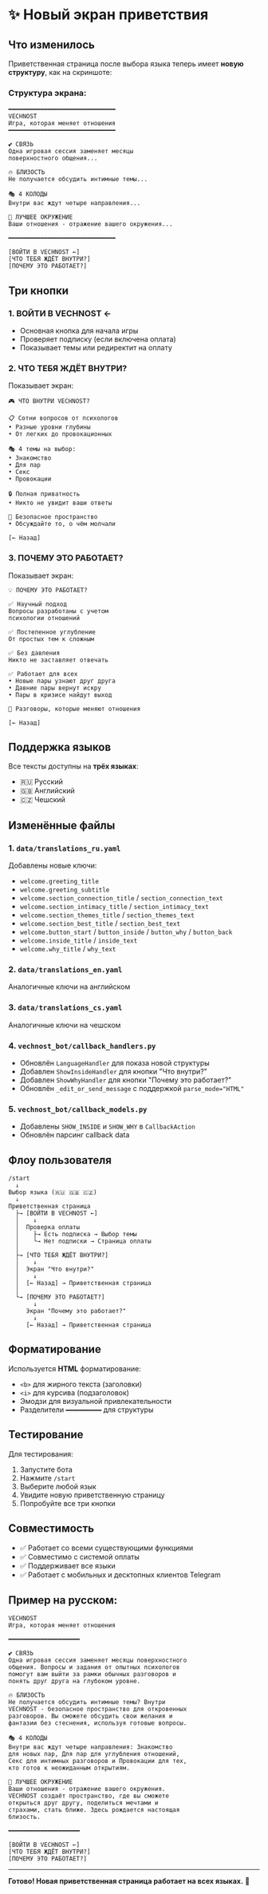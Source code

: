 # ✨ Новый экран приветствия

## Что изменилось

Приветственная страница после выбора языка теперь имеет **новую структуру**, как на скриншоте:

### Структура экрана:

```
━━━━━━━━━━━━━━━━━━━━━━━━━━━━━━
VECHNOST
Игра, которая меняет отношения
━━━━━━━━━━━━━━━━━━━━━━━━━━━━━━

💕 СВЯЗЬ
Одна игровая сессия заменяет месяцы
поверхностного общения...

🔥 БЛИЗОСТЬ
Не получается обсудить интимные темы...

🎭 4 КОЛОДЫ
Внутри вас ждут четыре направления...

🌟 ЛУЧШЕЕ ОКРУЖЕНИЕ
Ваши отношения - отражение вашего окружения...

━━━━━━━━━━━━━━━━━━━━━━━━━━━━━━

[ВОЙТИ В VECHNOST ←]
[ЧТО ТЕБЯ ЖДЁТ ВНУТРИ?]
[ПОЧЕМУ ЭТО РАБОТАЕТ?]
```

## Три кнопки

### 1. ВОЙТИ В VECHNOST ←
- Основная кнопка для начала игры
- Проверяет подписку (если включена оплата)
- Показывает темы или редиректит на оплату

### 2. ЧТО ТЕБЯ ЖДЁТ ВНУТРИ?
Показывает экран:
```
🎮 ЧТО ВНУТРИ VECHNOST?

📋 Сотни вопросов от психологов
• Разные уровни глубины
• От легких до провокационных

🎭 4 темы на выбор:
• Знакомство
• Для пар
• Секс
• Провокации

🔒 Полная приватность
• Никто не увидит ваши ответы

💬 Безопасное пространство
• Обсуждайте то, о чём молчали

[← Назад]
```

### 3. ПОЧЕМУ ЭТО РАБОТАЕТ?
Показывает экран:
```
💡 ПОЧЕМУ ЭТО РАБОТАЕТ?

✅ Научный подход
Вопросы разработаны с учетом
психологии отношений

✅ Постепенное углубление
От простых тем к сложным

✅ Без давления
Никто не заставляет отвечать

✅ Работает для всех
• Новые пары узнают друг друга
• Давние пары вернут искру
• Пары в кризисе найдут выход

💬 Разговоры, которые меняют отношения

[← Назад]
```

## Поддержка языков

Все тексты доступны на **трёх языках**:
- 🇷🇺 Русский
- 🇬🇧 Английский
- 🇨🇿 Чешский

## Изменённые файлы

### 1. `data/translations_ru.yaml`
Добавлены новые ключи:
- `welcome.greeting_title`
- `welcome.greeting_subtitle`
- `welcome.section_connection_title` / `section_connection_text`
- `welcome.section_intimacy_title` / `section_intimacy_text`
- `welcome.section_themes_title` / `section_themes_text`
- `welcome.section_best_title` / `section_best_text`
- `welcome.button_start` / `button_inside` / `button_why` / `button_back`
- `welcome.inside_title` / `inside_text`
- `welcome.why_title` / `why_text`

### 2. `data/translations_en.yaml`
Аналогичные ключи на английском

### 3. `data/translations_cs.yaml`
Аналогичные ключи на чешском

### 4. `vechnost_bot/callback_handlers.py`
- Обновлён `LanguageHandler` для показа новой структуры
- Добавлен `ShowInsideHandler` для кнопки "Что внутри?"
- Добавлен `ShowWhyHandler` для кнопки "Почему это работает?"
- Обновлён `_edit_or_send_message` с поддержкой `parse_mode="HTML"`

### 5. `vechnost_bot/callback_models.py`
- Добавлены `SHOW_INSIDE` и `SHOW_WHY` в `CallbackAction`
- Обновлён парсинг callback data

## Флоу пользователя

```
/start
  ↓
Выбор языка (🇷🇺 🇬🇧 🇨🇿)
  ↓
Приветственная страница
  ├→ [ВОЙТИ В VECHNOST ←]
  │    ↓
  │  Проверка оплаты
  │    ├→ Есть подписка → Выбор темы
  │    └→ Нет подписки → Страница оплаты
  │
  ├→ [ЧТО ТЕБЯ ЖДЁТ ВНУТРИ?]
  │    ↓
  │  Экран "Что внутри?"
  │    ↓
  │  [← Назад] → Приветственная страница
  │
  └→ [ПОЧЕМУ ЭТО РАБОТАЕТ?]
       ↓
     Экран "Почему это работает?"
       ↓
     [← Назад] → Приветственная страница
```

## Форматирование

Используется **HTML** форматирование:
- `<b>` для жирного текста (заголовки)
- `<i>` для курсива (подзаголовок)
- Эмодзи для визуальной привлекательности
- Разделители `━━━━━━━━━━` для структуры

## Тестирование

Для тестирования:

1. Запустите бота
2. Нажмите `/start`
3. Выберите любой язык
4. Увидите новую приветственную страницу
5. Попробуйте все три кнопки

## Совместимость

- ✅ Работает со всеми существующими функциями
- ✅ Совместимо с системой оплаты
- ✅ Поддерживает все языки
- ✅ Работает с мобильных и десктопных клиентов Telegram

## Пример на русском:

```
VECHNOST
Игра, которая меняет отношения

━━━━━━━━━━━━━━━━━━━━

💕 СВЯЗЬ
Одна игровая сессия заменяет месяцы поверхностного
общения. Вопросы и задания от опытных психологов
помогут вам выйти за рамки обычных разговоров и
понять друг друга на глубоком уровне.

🔥 БЛИЗОСТЬ
Не получается обсудить интимные темы? Внутри
VECHNOST - безопасное пространство для откровенных
разговоров. Вы сможете обсудить свои желания и
фантазии без стеснения, используя готовые вопросы.

🎭 4 КОЛОДЫ
Внутри вас ждут четыре направления: Знакомство
для новых пар, Для пар для углубления отношений,
Секс для интимных разговоров и Провокации для тех,
кто готов к неожиданным открытиям.

🌟 ЛУЧШЕЕ ОКРУЖЕНИЕ
Ваши отношения - отражение вашего окружения.
VECHNOST создаёт пространство, где вы сможете
открыться друг другу, поделиться мечтами и
страхами, стать ближе. Здесь рождается настоящая
близость.

━━━━━━━━━━━━━━━━━━━━

[ВОЙТИ В VECHNOST ←]
[ЧТО ТЕБЯ ЖДЁТ ВНУТРИ?]
[ПОЧЕМУ ЭТО РАБОТАЕТ?]
```

---

**Готово! Новая приветственная страница работает на всех языках.** 🎉

